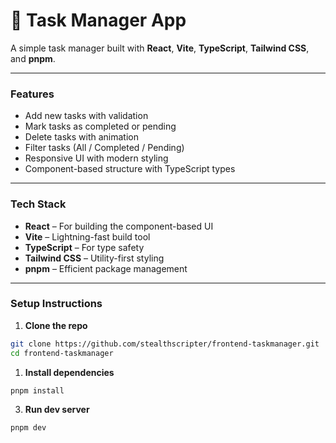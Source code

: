 # 📝 Task Manager App

A simple task manager built with **React**, **Vite**, **TypeScript**, **Tailwind CSS**, and **pnpm**.

---

### Features

- Add new tasks with validation  
- Mark tasks as completed or pending  
- Delete tasks with animation  
- Filter tasks (All / Completed / Pending)  
- Responsive UI with modern styling  
- Component-based structure with TypeScript types  

---

### Tech Stack

- **React** – For building the component-based UI  
- **Vite** – Lightning-fast build tool  
- **TypeScript** – For type safety  
- **Tailwind CSS** – Utility-first styling  
- **pnpm** – Efficient package management  

---

### Setup Instructions

1. **Clone the repo**

```bash
git clone https://github.com/stealthscripter/frontend-taskmanager.git
cd frontend-taskmanager
```
1. **Install dependencies**

```bash
pnpm install
```
3. **Run dev server**

```bash
pnpm dev
```

